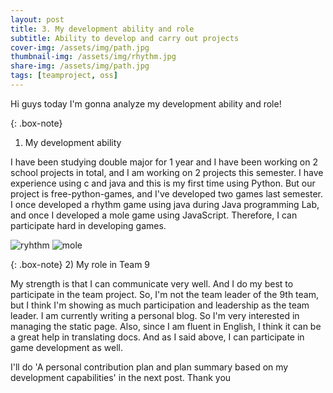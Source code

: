 ```yaml
---
layout: post 
title: 3. My development ability and role
subtitle: Ability to develop and carry out projects
cover-img: /assets/img/path.jpg
thumbnail-img: /assets/img/rhythm.jpg
share-img: /assets/img/path.jpg
tags: [teamproject, oss]
---
```


Hi guys today I'm gonna analyze my development ability and role!

{: .box-note}
1) My development ability


I have been studying double major for 1 year and I have been working on 2 school projects in total, and I am working on 2 projects this semester.
I have experience using c and java and this is my first time using Python. 
But our project is free-python-games, and I've developed two games last semester.
I once developed a rhythm game using java during Java programming Lab, and once I developed a mole game using JavaScript.
Therefore, I can participate hard in developing games.

![ryhthm](https://user-images.githubusercontent.com/55980214/99899418-9e9e2380-2cec-11eb-831f-bd2cb25ab532.JPG)
![mole](https://user-images.githubusercontent.com/55980214/99899419-9fcf5080-2cec-11eb-99f6-6a599f271e91.JPG)




{: .box-note}
2) My role in Team 9


My strength is that I can communicate very well. And I do my best to participate in the team project.
So, I'm not the team leader of the 9th team, but I think I'm showing as much participation and leadership as the team leader.
I am currently writing a personal blog. So I'm very interested in managing the static page.
Also, since I am fluent in English, I think it can be a great help in translating docs.
And as I said above, I can participate in game development as well.

I'll do 'A personal contribution plan and plan summary based on my development capabilities' in the next post.
Thank you
